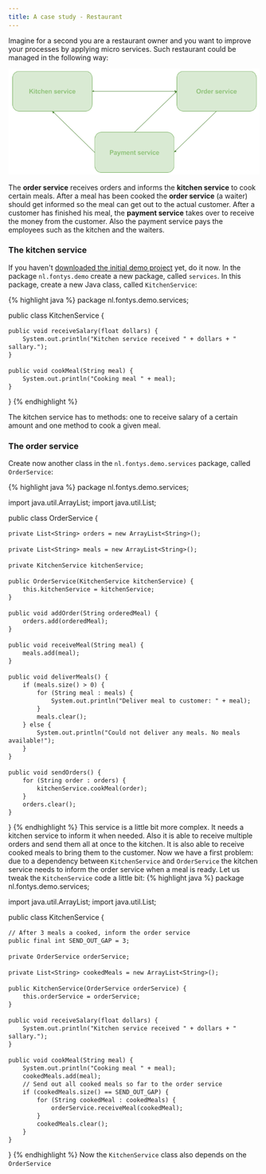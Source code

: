 ```yaml
---
title: A case study - Restaurant
---
```

Imagine for a second you are a restaurant owner and you want to improve your processes by applying micro services. Such restaurant could be managed in the following way:

![restaurant-setup](/img/restaurant-setup.png)

The **order service** receives orders and informs the **kitchen service** to cook certain meals. After a meal has been cooked the **order service** (a waiter) should get informed so the meal can get out to the actual customer. After a customer has finished his meal, the **payment service** takes over to receive the money from the customer. Also the payment service pays the employees such as the kitchen and the waiters.

### The kitchen service

If you haven't [downloaded the initial demo project](https://github.com/sebivenlo/microservices-eventbus/archive/demo.zip) yet, do it now. In the package ```nl.fontys.demo``` create a new package, called ```services```. In this package, create a new Java class, called ```KitchenService```:

{% highlight java %}
package nl.fontys.demo.services;

public class KitchenService {

    public void receiveSalary(float dollars) {
        System.out.println("Kitchen service received " + dollars + " sallary.");
    }

    public void cookMeal(String meal) {
        System.out.println("Cooking meal " + meal);
    }
}
{% endhighlight %}

The kitchen service has to methods: one to receive salary of a certain amount and one method to cook a given meal.

### The order service

Create now another class in the ```nl.fontys.demo.services``` package, called ```OrderService```:

{% highlight java %}
package nl.fontys.demo.services;

import java.util.ArrayList;
import java.util.List;

public class OrderService {

    private List<String> orders = new ArrayList<String>();

    private List<String> meals = new ArrayList<String>();

    private KitchenService kitchenService;

    public OrderService(KitchenService kitchenService) {
        this.kitchenService = kitchenService;
    }

    public void addOrder(String orderedMeal) {
        orders.add(orderedMeal);
    }

    public void receiveMeal(String meal) {
        meals.add(meal);
    }

    public void deliverMeals() {
        if (meals.size() > 0) {
            for (String meal : meals) {
                System.out.println("Deliver meal to customer: " + meal);
            }
            meals.clear();
        } else {
            System.out.println("Could not deliver any meals. No meals available!");
        }
    }

    public void sendOrders() {
        for (String order : orders) {
            kitchenService.cookMeal(order);
        }
        orders.clear();
    }
}
{% endhighlight %}
This service is a little bit more complex. It needs a kitchen service to inform it when needed. Also it is able to receive multiple orders and send them all at once to the kitchen. It is also able to receive cooked meals to bring them to the customer. Now we have a first problem: due to a dependency between ```KitchenService``` and ```OrderService``` the kitchen service needs to inform the order service when a meal is ready. Let us tweak the ```KitchenService``` code a little bit:
{% highlight java %}
package nl.fontys.demo.services;

import java.util.ArrayList;
import java.util.List;

public class KitchenService {

    // After 3 meals a cooked, inform the order service
    public final int SEND_OUT_GAP = 3;

    private OrderService orderService;

    private List<String> cookedMeals = new ArrayList<String>();

    public KitchenService(OrderService orderService) {
        this.orderService = orderService;
    }

    public void receiveSalary(float dollars) {
        System.out.println("Kitchen service received " + dollars + " sallary.");
    }

    public void cookMeal(String meal) {
        System.out.println("Cooking meal " + meal);
        cookedMeals.add(meal);
        // Send out all cooked meals so far to the order service
        if (cookedMeals.size() == SEND_OUT_GAP) {
            for (String cookedMeal : cookedMeals) {
                orderService.receiveMeal(cookedMeal);
            }
            cookedMeals.clear();
        }
    }
}
{% endhighlight %}
Now the ```KitchenService``` class also depends on the ```OrderService``` 
